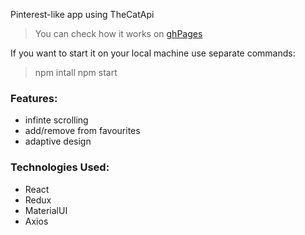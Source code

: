 Pinterest-like app using TheCatApi
>You can check how it works on [ghPages](https://derper1337.github.io/frontend-challenge/)

If you want to start it on your local machine use separate commands:
>npm intall npm start

### Features:
- infinte scrolling
- add/remove from favourites
- adaptive design


### Technologies Used:
- React
- Redux
- MaterialUI
- Axios


